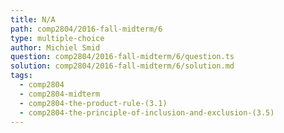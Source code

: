 ```yaml
---
title: N/A
path: comp2804/2016-fall-midterm/6
type: multiple-choice
author: Michiel Smid
question: comp2804/2016-fall-midterm/6/question.ts
solution: comp2804/2016-fall-midterm/6/solution.md
tags:
  - comp2804
  - comp2804-midterm
  - comp2804-the-product-rule-(3.1)
  - comp2804-the-principle-of-inclusion-and-exclusion-(3.5)
---
```

